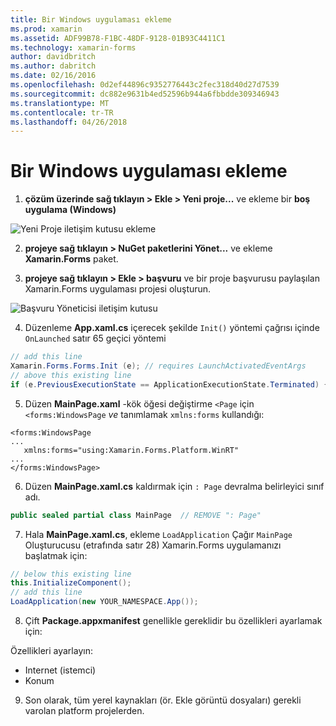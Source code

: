 ```yaml
---
title: Bir Windows uygulaması ekleme
ms.prod: xamarin
ms.assetid: ADF99B78-F1BC-48DF-9128-01B93C4411C1
ms.technology: xamarin-forms
author: davidbritch
ms.author: dabritch
ms.date: 02/16/2016
ms.openlocfilehash: 0d2ef44896c9352776443c2fec318d40d27d7539
ms.sourcegitcommit: dc882e9631b4ed52596b944a6fbbdde309346943
ms.translationtype: MT
ms.contentlocale: tr-TR
ms.lasthandoff: 04/26/2018
---
```

# <a name="adding-a-windows-app"></a>Bir Windows uygulaması ekleme


1. **çözüm üzerinde sağ tıklayın > Ekle > Yeni proje...**  ve ekleme bir **boş uygulama (Windows)**

 ![](tablet-images/add-wu.png "Yeni Proje iletişim kutusu ekleme")

2. **projeye sağ tıklayın > NuGet paketlerini Yönet...**  ve ekleme **Xamarin.Forms** paket.

3. **projeye sağ tıklayın > Ekle > başvuru** ve bir proje başvurusu paylaşılan Xamarin.Forms uygulaması projesi oluşturun.

  ![](tablet-images/addref.png "Başvuru Yöneticisi iletişim kutusu")

4. Düzenleme **App.xaml.cs** içerecek şekilde `Init()` yöntemi çağrısı içinde `OnLaunched` satır 65 geçici yöntemi

```csharp
// add this line
Xamarin.Forms.Forms.Init (e); // requires LaunchActivatedEventArgs
// above this existing line
if (e.PreviousExecutionState == ApplicationExecutionState.Terminated) {}
```

 5. Düzen **MainPage.xaml** -kök öğesi değiştirme `<Page` için `<forms:WindowsPage` *ve* tanımlamak `xmlns:forms` kullandığı:

```xaml
<forms:WindowsPage
...
   xmlns:forms="using:Xamarin.Forms.Platform.WinRT"
...
</forms:WindowsPage>
```


 6. Düzen **MainPage.xaml.cs** kaldırmak için `: Page` devralma belirleyici sınıf adı.

```csharp
public sealed partial class MainPage  // REMOVE ": Page"
```

 7. Hala **MainPage.xaml.cs**, ekleme `LoadApplication` Çağır `MainPage` Oluşturucusu (etrafında satır 28) Xamarin.Forms uygulamanızı başlatmak için:

```csharp
// below this existing line
this.InitializeComponent();
// add this line
LoadApplication(new YOUR_NAMESPACE.App());
```

8. Çift **Package.appxmanifest** genellikle gereklidir bu özellikleri ayarlamak için:

  Özellikleri ayarlayın:

  * Internet (istemci)
  * Konum

9. Son olarak, tüm yerel kaynakları (ör. Ekle görüntü dosyaları) gerekli varolan platform projelerden.

